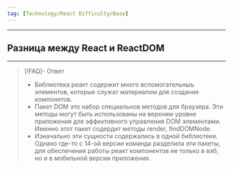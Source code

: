 ```yaml
---
tag: [Technology/React Difficulty/Base]
---
```

----
## Разница между React и ReactDOM
----
> [!FAQ]- Ответ
> - Библиотека реакт содержит много вспомогательныъ элементов, которые служат материалом для создания компонетов. 
> - Пакет DOM это набор специальнов методов для браузера. Эти методы могут быть использованы на верхним уровне приложения для эффективного управления DOM элементами. Именно этот пакет содердит методы render, findDOMNode.
> - Изначально эти сущности содержались в одной библиотеки. Однако где-то с 14-ой версии команда разделила эти пакеты, для обеспечения работы реакт компонентов не только в вэб, но и в мобильной версии приложения. 